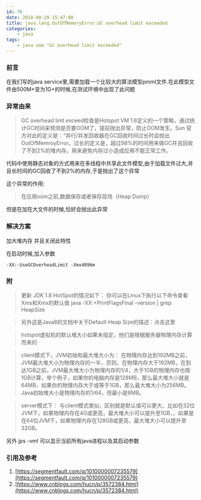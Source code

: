 ```yaml
---
id: 76
date: 2018-08-20 15:47:00
title: java.lang.OutOfMemoryError:GC overhead limit exceeded
categories:
    - java
tags:
    - java oom "GC overhead limit exceeded"
---
```


### 前言

在我们写的java service里,需要加载一个比较大的算法模型pmml文件.在此模型文件由500M+变为1G+的时候,在测试环境中出现了此问题

### 异常由来

> GC overhead limt exceed检查是Hotspot VM 1.6定义的一个策略，通过统计GC时间来预测是否要OOM了，提前抛出异常，防止OOM发生。Sun 官方对此的定义是：“并行/并发回收器在GC回收时间过长时会抛出OutOfMemroyError。过长的定义是，超过98%的时间用来做GC并且回收了不到2%的堆内存。用来避免内存过小造成应用不能正常工作。

代码中使用静态对象的方式用来在多线程中共享此文件模型,由于加载文件过大,并且长时间的GC回收了不到2%的内存,于是抛出了这个异常

这个异常的作用:
> 在应用oom之前,数据保存或者保存现场（Heap Dump）

但是在加在大文件的时候,恰好会抛出此异常

### 解决方案

加大堆内存 并且关闭此特性

在启动时候,加入参数
```
-XX:-UseGCOverheadLimit -Xmx4096m
```

### 附

> 更新 JDK 1.8 HotSpot的情况如下：
你可以在Linux下执行以下命令查看Xms和Xmx的默认值
java -XX:+PrintFlagsFinal -version | grep HeapSize

> 另外这是Java8的文档中关于Default Heap Size的描述：点击这里

> hotspot虚拟机的默认堆大小如果未指定，他们是根据服务器物理内存计算而来的

> client模式下，JVM初始和最大堆大小为：
在物理内存达到192MB之前，JVM最大堆大小为物理内存的一半，否则，在物理内存大于192MB，在到达1GB之前，JVM最大堆大小为物理内存的1/4，大于1GB的物理内存也按1GB计算，举个例子，如果你的电脑内存是128MB，那么最大堆大小就是64MB，如果你的物理内存大于或等于1GB，那么最大堆大小为256MB。
Java初始堆大小是物理内存的1/64，但最小是8MB。

> server模式下：
与client模式类似，区别就是默认值可以更大，比如在32位JVM下，如果物理内存在4G或更高，最大堆大小可以提升至1GB，，如果是在64位JVM下，如果物理内存在128GB或更高，最大堆大小可以提升至32GB。

另外 jps -vml 可以显示当前所有java进程以及其启动参数

### 引用及参考
1. [https://segmentfault.com/q/1010000007235579](https://segmentfault.com/q/1010000007235579)
2. [https://www.cnblogs.com/hucn/p/3572384.html](https://www.cnblogs.com/hucn/p/3572384.html)